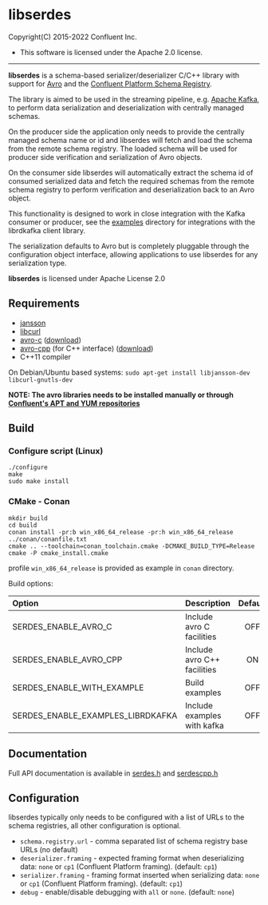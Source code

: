 # libserdes

Copyright(C) 2015-2022 Confluent Inc.

 * This software is licensed under the Apache 2.0 license.
---------------------------------------------------------------------------

**libserdes** is a schema-based serializer/deserializer C/C++ library with
support for [Avro](http://avro.apache.org) and the
[Confluent Platform Schema Registry](https://github.com/confluentinc/schema-registry).

The library is aimed to be used in the streaming pipeline,
e.g. [Apache Kafka](http://kafka.apache.org), to perform data serialization
and deserialization with centrally managed schemas.

On the producer side the application only needs to provide the centrally
managed schema name or id and libserdes will fetch and load the schema from
the remote schema registry. The loaded schema will be used for producer side
verification and serialization of Avro objects.

On the consumer side libserdes will automatically extract the schema id
of consumed serialized data and fetch the required schemas from the
remote schema registry to perform verification and deserialization back
to an Avro object.

This functionality is designed to work in close integration with the
Kafka consumer or producer, see the [examples](examples) directory for
integrations with the librdkafka client library.

The serialization defaults to Avro but is completely pluggable through the
configuration object interface, allowing applications to use libserdes for any
serialization type.

**libserdes** is licensed under Apache License 2.0


## Requirements

 * [jansson](http://www.digip.org/jansson/)
 * [libcurl](http://curl.haxx.se/)
 * [avro-c](http://avro.apache.org/docs/current/api/c/index.html)  ([download](http://apache.mirrors.spacedump.net/avro/stable/c))
 * [avro-cpp](http://avro.apache.org/docs/current/api/cpp/html/index.html) (for C++ interface)  ([download](http://apache.mirrors.spacedump.net/avro/stable/cpp))
 * C++11 compiler


On Debian/Ubuntu based systems:
`sudo apt-get install libjansson-dev libcurl-gnutls-dev`

 **NOTE: The avro libraries needs to be installed manually or through [Confluent's APT and YUM repositories](http://docs.confluent.io/current/installation.html)**

## Build
### Configure script (Linux)

    ./configure
    make
    sudo make install

### CMake - Conan

    mkdir build
    cd build
    conan install -pr:b win_x86_64_release -pr:h win_x86_64_release ../conan/conanfile.txt
    cmake .. --toolchain=conan_toolchain.cmake -DCMAKE_BUILD_TYPE=Release
    cmake -P cmake_install.cmake

profile `win_x86_64_release` is provided as example in `conan` directory.

Build options: 

| Option                            | Description                 | Default |
| :-------------------------------- | :-------------------------- | :-----: |
| SERDES_ENABLE_AVRO_C              | Include avro C facilities   | OFF     |
| SERDES_ENABLE_AVRO_CPP            | Include avro C++ facilities | ON      |
| SERDES_ENABLE_WITH_EXAMPLE        | Build examples              | OFF     |
| SERDES_ENABLE_EXAMPLES_LIBRDKAFKA | Include examples with kafka | OFF     |

## Documentation

Full API documentation is available in [serdes.h](src/serdes.h) and [serdescpp.h](src-cpp/serdescpp.h)

## Configuration

libserdes typically only needs to be configured with a list of URLs
to the schema registries, all other configuration is optional.

 * `schema.registry.url` - comma separated list of schema registry base URLs (no default)
 * `deserializer.framing` - expected framing format when deserializing data: `none` or `cp1` (Confluent Platform framing). (default: `cp1`)
 * `serializer.framing` - framing format inserted when serializing data: `none` or `cp1` (Confluent Platform framing). (default: `cp1`)
 * `debug` - enable/disable debugging with `all` or `none`. (default: `none`)
